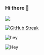 ### Hi there 👋
![](https://komarev.com/ghpvc/?username=pankajkarki11)

[![GitHub Streak](https://streak-stats.demolab.com/?user=pankajkarki11&theme=highcontrast)](https://git.io/streak-stats)


![hey](https://github-readme-stats.vercel.app/api?username=pankajkarki11&show_icons=true&locale=en&theme=highcontrast)

![Hey](https://github-readme-stats.vercel.app/api/top-langs?username=pankajkarki11&show_icons=true&locale=en&layout=compact&theme=highcontrast)
<!--
**pankajkarki11/pankajkarki11** is a ✨ _special_ ✨ repository because its `README.md` (this file) appears on your GitHub profile.

Here are some ideas to get you started:

- 🔭 I’m currently working on ...
- 🌱 I’m currently learning ...
- 👯 I’m looking to collaborate on ...
- 🤔 I’m looking for help with ...
- 💬 Ask me about ...
- 📫 How to reach me: ...
- 😄 Pronouns: ...
- ⚡ Fun fact: ...
-->
